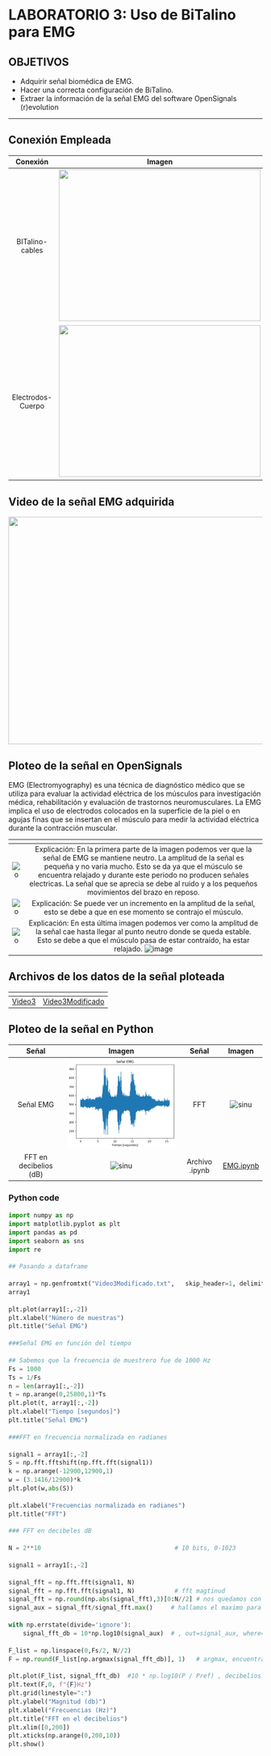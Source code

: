 # **LABORATORIO 3: Uso de BiTalino para EMG**

## OBJETIVOS
- Adquirir señal biomédica de EMG.
- Hacer una correcta configuración de BiTalino.
- Extraer la información de la señal EMG del software OpenSignals (r)evolution

***
## Conexión Empleada

| Conexión  | Imagen |
|:-------------: |:---------------:|
| BITalino-cables         | <img src="https://github.com/RosauraAstete/Equipo9.github.io/blob/main/Documentaci%C3%B3n/Laboratorio3/Archivos/ConexionesBiTalino.png"  width="400" height="300">|
| Electrodos-Cuerpo       | <img src="https://github.com/RosauraAstete/Equipo9.github.io/blob/main/Documentaci%C3%B3n/Laboratorio3/Archivos/ConexionesBrazo.png"  width="400" height="300">|

## Video de la señal EMG adquirida

<p align="center"> 
<img align="center" width="900" height="450" src="https://github.com/RosauraAstete/Equipo9.github.io/blob/main/Documentaci%C3%B3n/Laboratorio3/Archivos/EMG.GIF">
</p>

## Ploteo de la señal en OpenSignals

EMG (Electromyography) es una técnica de diagnóstico médico que se utiliza para evaluar la actividad eléctrica de los músculos para investigación médica, rehabilitación y evaluación de trastornos neuromusculares. La EMG implica el uso de electrodos colocados en la superficie de la piel o en agujas finas que se insertan en el músculo para medir la actividad eléctrica durante la contracción muscular.

| <!-- -->      | <!-- -->        |
|:-------------: |:---------------:|
|![o](https://github.com/RosauraAstete/Equipo9.github.io/blob/main/Documentaci%C3%B3n/Laboratorio3/Archivos/Onda1.png)   | Explicación: En la primera parte de la imagen podemos ver que la señal de EMG se mantiene neutro. La amplitud de la señal es pequeña y no varia mucho. Esto se da ya que el músculo se encuentra relajado y durante este periodo no producen señales electricas. La señal que se aprecia se debe al ruido y a los pequeños movimientos del brazo en reposo.    |
|![o](https://github.com/RosauraAstete/Equipo9.github.io/blob/main/Documentaci%C3%B3n/Laboratorio3/Archivos/Onda2.png)   | Explicación: Se puede ver un incremento en la amplitud de la señal, esto se debe a que en ese momento se contrajo el músculo.        |
|![o](https://github.com/RosauraAstete/Equipo9.github.io/blob/main/Documentaci%C3%B3n/Laboratorio3/Archivos/Onda3.png)   | Explicación: En esta última imagen podemos ver como la amplitud de la señal cae hasta llegar al punto neutro donde se queda estable. Esto se debe a que el músculo pasa de estar contraído, ha estar relajado.          ![image](https://user-images.githubusercontent.com/128628630/230257267-0d29efad-71eb-4163-87df-f38c1977150e.png)|

## Archivos de los datos de la señal ploteada

| <!-- -->      | <!-- -->        |
|:-------------:|:---------------:|
| [Video3](https://github.com/RosauraAstete/Equipo9.github.io/blob/main/Documentaci%C3%B3n/Laboratorio3/Archivos/Video3.txt)         | [Video3Modificado](https://github.com/RosauraAstete/Equipo9.github.io/blob/main/Documentaci%C3%B3n/Laboratorio3/Archivos/Video3Modificado.txt)       | 


## Ploteo de la señal en Python

| Señal  | Imagen  | Señal | Imagen |
|:-------------: |:---------------:| :-------------:|:-------------:|
| Señal EMG         | ![sinu](https://github.com/RosauraAstete/Equipo9.github.io/blob/main/Documentaci%C3%B3n/Laboratorio3/Archivos/se%C3%B1alEMG.png)        | FFT        | ![sinu](https://github.com/RosauraAstete/Equipo9.github.io/blob/main/Documentaci%C3%B3n/Laboratorio3/Archivos/FFT.png)        |
| FFT en decibelios (dB)         | ![sinu](https://github.com/RosauraAstete/Equipo9.github.io/blob/main/Documentaci%C3%B3n/Laboratorio3/Archivos/FFTdB.png)        | Archivo .ipynb         | [EMG.ipynb](https://colab.research.google.com/drive/12pRxEPb44RMLwJIfce5WDyqkPjPfjwqx?usp=sharing)        |


### Python code
```python
import numpy as np
import matplotlib.pyplot as plt
import pandas as pd
import seaborn as sns
import re

## Pasando a dataframe

array1 = np.genfromtxt("Video3Modificado.txt",   skip_header=1, delimiter="\t")
array1

plt.plot(array1[:,-2])
plt.xlabel("Número de muestras")
plt.title("Señal EMG")

###Señal EMG en función del tiempo

## Sabemos que la frecuencia de muestrero fue de 1000 Hz
Fs = 1000
Ts = 1/Fs
n = len(array1[:,-2])
t = np.arange(0,25800,1)*Ts
plt.plot(t, array1[:,-2])
plt.xlabel("Tiempo [segundos]")
plt.title("Señal EMG")

###FFT en frecuencia normalizada en radianes

signal1 = array1[:,-2]
S = np.fft.fftshift(np.fft.fft(signal1))
k = np.arange(-12900,12900,1)
w = (3.1416/12900)*k
plt.plot(w,abs(S))

plt.xlabel("Frecuencias normalizada en radianes")
plt.title("FFT")

### FFT en decibeles dB

N = 2**10                                     # 10 bits, 0-1023

signal1 = array1[:,-2]

signal_fft = np.fft.fft(signal1, N)   
signal_fft = np.fft.fft(signal1, N)           # fft magtinud
signal_fft = np.round(np.abs(signal_fft),3)[0:N//2] # nos quedamos con los componente de la derecha de la FFT
signal_aux = signal_fft/signal_fft.max()     # hallamos el maximo para pasar la magnitud a escala db

with np.errstate(divide='ignore'):
    signal_fft_db = 10*np.log10(signal_aux)  # , out=signal_aux, where=signal_aux >= 0 para evitar division por zero

F_list = np.linspace(0,Fs/2, N//2)
F = np.round(F_list[np.argmax(signal_fft_db)], 1)   # argmax, encuentra el argumento max en un array

plt.plot(F_list, signal_fft_db)  #10 * np.log10(P / Pref) , decibelios
plt.text(F,0, f"{F}Hz")
plt.grid(linestyle=":")
plt.ylabel("Magnitud (db)")
plt.xlabel("Frecuencias (Hz)")
plt.title("FFT en el decibelios")
plt.xlim([0,200])
plt.xticks(np.arange(0,200,10))
plt.show()
```





